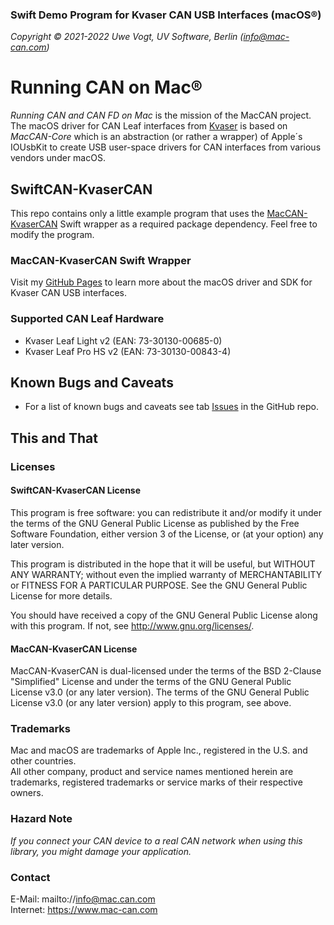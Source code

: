 ### Swift Demo Program for Kvaser CAN USB Interfaces (macOS&reg;)

_Copyright &copy; 2021-2022  Uwe Vogt, UV Software, Berlin (info@mac-can.com)_

# Running CAN on Mac&reg;

_Running CAN and CAN FD on Mac_ is the mission of the MacCAN project.
The macOS driver for CAN Leaf interfaces from [Kvaser](https://www.kvaser.com) is based on _MacCAN-Core_ which is an abstraction (or rather a wrapper) of Apple´s IOUsbKit to create USB user-space drivers for CAN interfaces from various vendors under macOS.

## SwiftCAN-KvaserCAN

This repo contains only a little example program that uses the [MacCAN-KvaserCAN](https://github.com/mac-can/KvaserCAN-Library/) Swift wrapper as a required package dependency.
Feel free to modify the program.

### MacCAN-KvaserCAN Swift Wrapper

Visit my [GitHub Pages](https://mac-can.github.io/drivers/KvaserCAN/) to learn more about the macOS driver and SDK for Kvaser CAN USB interfaces.

### Supported CAN Leaf Hardware

- Kvaser Leaf Light v2 (EAN: 73-30130-00685-0)
- Kvaser Leaf Pro HS v2 (EAN: 73-30130-00843-4)

## Known Bugs and Caveats

- For a list of known bugs and caveats see tab [Issues](https://github.com/mac-can/KvaserCAN-Library/issues) in the GitHub repo.

## This and That

### Licenses

#### SwiftCAN-KvaserCAN License

This program is free software: you can redistribute it and/or modify
it under the terms of the GNU General Public License as published by
the Free Software Foundation, either version 3 of the License, or
(at your option) any later version.

This program is distributed in the hope that it will be useful,
but WITHOUT ANY WARRANTY; without even the implied warranty of
MERCHANTABILITY or FITNESS FOR A PARTICULAR PURPOSE.  See the
GNU General Public License for more details.

You should have received a copy of the GNU General Public License
along with this program.  If not, see <http://www.gnu.org/licenses/>.

#### MacCAN-KvaserCAN License

MacCAN-KvaserCAN is dual-licensed under the terms of the BSD 2-Clause "Simplified" License
and under the terms of the GNU General Public License v3.0 (or any later version).
The terms of the GNU General Public License v3.0 (or any later version) apply to this program, see above.

### Trademarks

Mac and macOS are trademarks of Apple Inc., registered in the U.S. and other countries. \
All other company, product and service names mentioned herein are trademarks, registered trademarks or service marks of their respective owners.

### Hazard Note

_If you connect your CAN device to a real CAN network when using this library, you might damage your application._

### Contact

E-Mail: mailto://info@mac.can.com \
Internet: https://www.mac-can.com
